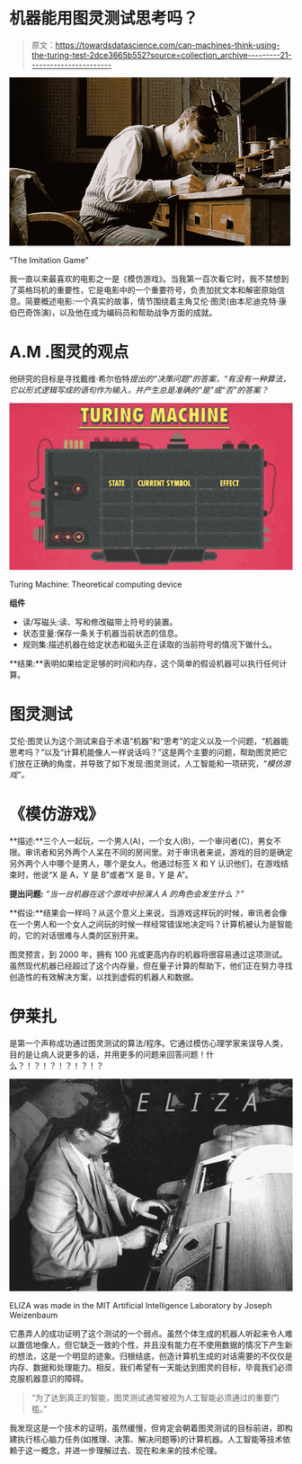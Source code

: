 # 机器能用图灵测试思考吗？

> 原文：<https://towardsdatascience.com/can-machines-think-using-the-turing-test-2dce3665b552?source=collection_archive---------21----------------------->

![](img/df194cedcac984ab99b16d8edaaa883d.png)

“The Imitation Game”

我一直以来最喜欢的电影之一是《模仿游戏》。当我第一百次看它时，我不禁想到了英格玛机的重要性，它是电影中的一个重要符号，负责加扰文本和解密原始信息。简要概述电影:一个真实的故事，情节围绕着主角艾伦·图灵(由本尼迪克特·康伯巴奇饰演)，以及他在成为编码员和帮助战争方面的成就。

# A.M .图灵的观点

他研究的目标是寻找戴维·希尔伯特*提出的“决策问题”的答案，“有没有一种算法，它以形式逻辑写成的语句作为输入，并产生总是准确的“是”或“否”的答案？*

![](img/740b3c95a6384063f373fa69784cf0c0.png)

Turing Machine: Theoretical computing device

**组件**

*   读/写磁头:读、写和修改磁带上符号的装置。
*   状态变量:保存一条关于机器当前状态的信息。
*   规则集:描述机器在给定状态和磁头正在读取的当前符号的情况下做什么。

**结果:**表明如果给定足够的时间和内存，这个简单的假设机器可以执行任何计算。

# 图灵测试

艾伦·图灵认为这个测试来自于术语“机器”和“思考”的定义以及一个问题，“机器能思考吗？”以及“计算机能像人一样说话吗？”这是两个主要的问题，帮助图灵把它们放在正确的角度，并导致了如下发现:图灵测试，人工智能和一项研究，“*模仿游戏”。*

# 《模仿游戏》

**描述:**三个人一起玩，一个男人(A)，一个女人(B)，一个审问者(C)，男女不限。审讯者和另外两个人呆在不同的房间里。对于审讯者来说，游戏的目的是确定另外两个人中哪个是男人，哪个是女人。他通过标签 X 和 Y 认识他们，在游戏结束时，他说“X 是 A，Y 是 B”或者“X 是 B，Y 是 A”。

**提出问题:** *“当一台机器在这个游戏中扮演人 A 的角色会发生什么？”*

**假设:**结果会一样吗？从这个意义上来说，当游戏这样玩的时候，审讯者会像在一个男人和一个女人之间玩的时候一样经常错误地决定吗？计算机被认为是智能的，它的对话很难与人类的区别开来。

图灵预言，到 2000 年，拥有 100 兆或更高内存的机器将很容易通过这项测试。虽然现代机器已经超过了这个内存量，但在量子计算的帮助下，他们正在努力寻找创造性的有效解决方案，以找到虚假的机器人和数据。

# 伊莱扎

是第一个声称成功通过图灵测试的算法/程序。它通过模仿心理学家来误导人类，目的是让病人说更多的话，并用更多的问题来回答问题！什么？！？！？！？！？！？

![](img/049bb36f64d3491e31c88372011a3b51.png)

ELIZA was made in the MIT Artificial Intelligence Laboratory by Joseph Weizenbaum

它愚弄人的成功证明了这个测试的一个弱点。虽然个体生成的机器人听起来令人难以置信地像人，但它缺乏一致的个性，并且没有能力在不使用数据的情况下产生新的想法，这是一个明显的迹象。归根结底，创造计算机生成的对话需要的不仅仅是内存、数据和处理能力。相反，我们希望有一天能达到图灵的目标，毕竟我们必须克服机器意识的障碍。

> “为了达到真正的智能，图灵测试通常被视为人工智能必须通过的重要门槛。”

我发现这是一个技术的证明，虽然缓慢，但肯定会朝着图灵测试的目标前进，即构建执行核心脑力任务(如推理、决策、解决问题等)的计算机器。人工智能等技术依赖于这一概念，并进一步理解过去、现在和未来的技术伦理。